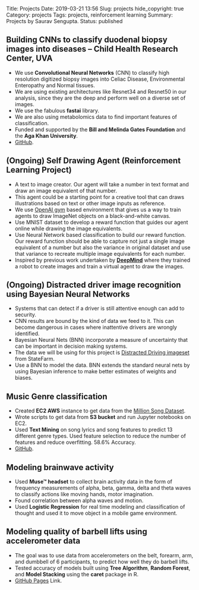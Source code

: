 Title: Projects
Date: 2019-03-21 13:56
Slug: projects
hide_copyright: true
Category: projects
Tags: projects, reinforcement learning
Summary: Projects by Saurav Sengupta.
Status: published

## Building CNNs to classify duodenal biopsy images into diseases – Child Health Research Center, UVA
* We use **Convolutional Neural Networks** (CNN) to classify high resolution digitized biopsy images into Celiac Disease, Environmental Enteropathy and Normal tissues. 
* We are using existing architectures like Resnet34 and Resnet50 in our analysis, since they are the deep and perform well on a diverse set of images. 
* We use the fabulous **fastai** library.
* We are also using metabolomics data to find important features of classification.
* Funded and supported by the **Bill and Melinda Gates Foundation** and the **Aga Khan University**.
* [GitHub](https://github.com/UVA-DSI-2019-Capstones/CHRC).

## (Ongoing) Self Drawing Agent (Reinforcement Learning Project)

* A text to image creator. Our agent will take a number in text format and draw an image equivalent of that number. 
* This agent could be a starting point for a creative tool that can draws illustrations based on text or other image inputs as reference. 
* We use [OpenAI gym](https://github.com/agermanidis/gym-drawobjects) based environment that gives us a way to train agents to draw ImageNet objects on a black-and-white canvas. 
* Use MNIST dataset to develop a reward function that guides our agent online while drawing the image equivalents. 
* Use Neural Network based classification to build our reward function. Our reward function should be able to capture not just a single image equivalent of a number but also the variance in original dataset and use that variance to recreate multiple image equivalents for each number. 
* Inspired by previous work undertaken by **[DeepMind](https://deepmind.com/blog/learning-to-generate-images)** where they trained a robot to create images and train a virtual agent to draw the images.

## (Ongoing) Distracted driver image recognition using Bayesian Neural Networks

* Systems that can detect if a driver is still attentive enough can add to security. 
* CNN results are bound by the kind of data we feed to it. This can become dangerous in cases where inattentive drivers are wrongly identified. 
* Bayesian Neural Nets (BNN) incorporate a measure of uncertainty that can be important in decision making systems.
* The data we will be using for this project is [Distracted Driving imageset](https://www.kaggle.com/c/state-farm-distracted-driver-detection/data) from StateFarm. 
* Use a BNN to model the data. BNN extends the standard neural nets by using Bayesian inference to make better estimates of weights and biases.

## Music Genre classification
* Created **EC2 AWS** instance to get data from the [Million Song Dataset](https://aws.amazon.com/datasets/million-song-dataset/). 
* Wrote scripts to get data from **S3 bucket** and run Jupyter notebooks on EC2.
* Used **Text Mining** on song lyrics and song features to predict 13 different genre types. Used feature selection to reduce the number of features and reduce overfitting. 58.6% Accuracy. 
* [GitHub](https://github.com/ssen7/sys6018-final-project).

## Modeling brainwave activity
* Used **Muse™ headset** to collect brain activity data in the form of frequency measurements of alpha, beta, gamma, delta and theta waves to classify actions like moving hands, motor imagination.
* Found correlation between alpha waves and motion. 
* Used **Logistic Regression** for real time modeling and classification of thought and used it to move object in a mobile game environment.

## Modeling quality of barbell lifts using accelerometer data
* The goal was to use data from accelerometers on the belt, forearm, arm, and dumbbell of 6 participants, to predict how well they do barbell lifts.
* Tested accuracy of models built using **Tree Algorithm**, **Random Forest**, and **Model Stacking** using the **caret** package in R. 
* [GitHub Pages](https://ssen7.github.io/practical-machine-learning-coursera/) Link.
